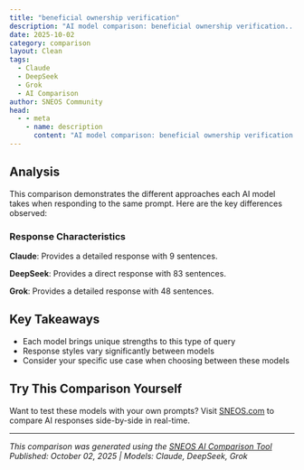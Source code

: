 ```yaml
---
title: "beneficial ownership verification"
description: "AI model comparison: beneficial ownership verification..."
date: 2025-10-02
category: comparison
layout: Clean
tags:
  - Claude
  - DeepSeek
  - Grok
  - AI Comparison
author: SNEOS Community
head:
  - - meta
    - name: description
      content: "AI model comparison: beneficial ownership verification..."
---
```


<ChatComparison
  title="beneficial ownership verification"
  prompt="beneficial ownership verification"
  :responses='{"Claude": "Beneficial ownership verification is a critical compliance process used to identify the real people who ultimately own or control a business entity. Here\u0027s an overview:\n\n## What is Beneficial Ownership?\n\n**Beneficial owners** are individuals who:\n- Own 25% or more of a company\u0027s equity interests\n- Exercise substantial control over the company\n- Receive substantial economic benefits from the company\n\n## Key Requirements\n\n### Corporate Transparency Act (CTA) - US\n- Effective January 1, 2024\n- Companies must report beneficial ownership information to FinCEN\n- Applies to most corporations, LLCs, and similar entities\n- Penalties for non-compliance can be severe\n\n### Information Required\n- Full legal name\n- Date of birth\n- Current residential address\n- Unique identifying number (driver\u0027s license, passport, etc.)\n- Copy of identifying document\n\n## Verification Methods\n\n1. **Documentation Review**\n - Corporate documents\n - Ownership agreements\n - Trust documents\n - Tax records\n\n2. **Identity Verification**\n - Government-issued ID verification\n - Address confirmation\n - Database checks\n\n3. **Ongoing Monitoring**\n - Regular updates when ownership changes\n - Annual certifications\n - Transaction monitoring\n\n## Who Must Comply?\n\n- **Financial institutions** (banks, credit unions, etc.)\n- **Reporting companies** under CTA\n- **Money service businesses**\n- **Certain investment advisers**\n\n## Exemptions\n\nCommon exemptions include:\n- Publicly traded companies\n- Banks and credit unions\n- Government entities\n- Certain large operating companies\n\nWould you like me to elaborate on any specific aspect of beneficial ownership verification?", "DeepSeek": "Of course. Beneficial ownership verification is a critical process in the global fight against financial crime. Here\u2019s a comprehensive breakdown of what it is, why it\u0027s important, how it\u0027s done, and the evolving regulatory landscape.\n\n### What is Beneficial Ownership?\n\nA **beneficial owner** is the real, live person who ultimately owns or controls a legal entity (like a company, trust, or foundation). They are the individuals who benefit from the entity\u0027s assets and operations, not just the name on the paperwork.\n\nKey characteristics of a beneficial owner typically include:\n* **Ownership:** Any individual who owns a significant percentage of the legal entity (often a threshold of 25%\u002B).\n* **Control:** Any individual who exercises significant control over the entity (e.g., a senior managing official, CEO, or anyone with the power to appoint/dismiss most directors).\n* **Benefit:** The person who ultimately benefits from the entity\u0027s income and assets.\n\n### Why is Verification So Important?\n\nVerifying beneficial ownership is not just a bureaucratic step; it\u0027s a fundamental pillar of financial security and integrity.\n\n1. **Preventing Money Laundering (ML):** Criminals use complex webs of shell companies (entities with no active business) to disguise the origin of illicit funds. Verification pierces this corporate veil.\n2. **Combating Terrorist Financing (TF):** Terrorist organizations need to move money. Identifying who truly controls an entity helps cut off their funding channels.\n3. **Fighting Tax Evasion \u0026 Corruption:** Opaque corporate structures are used to hide wealth and facilitate bribery and embezzlement (e.g., the Panama Papers and Pandora Papers scandals).\n4. **Ensuring Sanctions Compliance:** It helps ensure that companies are not secretly owned or controlled by individuals or entities on international sanctions lists.\n5. **Building Trust in the Financial System:** It promotes transparency, deters illicit activity, and protects legitimate businesses and financial institutions from being used as unwitting tools for crime.\n\n### The Verification Process: A Step-by-Step Guide\n\nVerification is a process, not a one-time check. It involves **Identification, Verification, and Ongoing Monitoring**.\n\n#### Step 1: Identification\nThe first step is to collect information about the potential beneficial owners.\n* **Collect Data:** The company provides details via a form or declaration. This usually includes:\n * Full Legal Name\n * Date of Birth\n * Nationality\n * Residential Address\n * Nature and extent of their ownership or control (e.g., \u0022holds 30% of shares,\u0022 \u0022is the managing director with sole signing authority\u0022).\n * Official identification number (e.g., Social Security Number, Passport Number).\n\n#### Step 2: Verification\nThis is the core of the process\u2014confirming that the information provided is accurate and authentic. Methods include:\n\n* **Documentary Verification:**\n * **Government-Issued Photo ID:** Verifying a passport, driver\u0027s license, or national ID card.\n * **Proof of Address:** Checking a recent utility bill, bank statement, or tax notice.\n * **Corporate Documents:** Reviewing articles of incorporation, shareholder registers, and trust deeds to understand the ownership structure.\n\n* **Non-Documentary Verification:**\n * **Database Checks:** Cross-referencing information against reliable public and private databases. This includes:\n * **Public Registries:** Many countries now have public beneficial ownership registers (e.g., the UK\u0027s PSC Register, the EU\u0027s upcoming central registers).\n * **Commercial Data Providers:** Using services from companies like Refinitiv, LexisNexis, or Dow Jones that aggregate corporate and ownership data.\n * **Sanctions and PEP Lists:** Screening against global watchlists for sanctions, Politically Exposed Persons (PEPs), and adverse media.\n * **Third-Party Attestation:** Relying on a verified certification from a lawyer, notary, or accountant.\n\n#### Step 3: Risk Assessment \u0026 Ongoing Monitoring\n* **Risk-Based Approach (RBA):** Not all clients pose the same risk. The depth of verification should be proportional to the risk level. A publicly traded company is lower risk than a privately held company in a high-risk jurisdiction.\n* **Ongoing Monitoring:** Beneficial ownership can change. Regulations require periodic re-verification (e.g., annually) and trigger-based checks (e.g., if there\u0027s a major corporate restructuring or a red flag in ongoing transactions).\n\n### Key Global Regulations Driving Verification\n\n* **Financial Action Task Force (FATF):** The global standard-setter. Its Recommendations require countries to ensure that beneficial ownership information is adequate, accurate, and timely.\n* **The EU\u0027s Anti-Money Laundering Directives (AMLD):** A series of directives that have progressively tightened rules, including the creation of central beneficial ownership registers for companies and trusts.\n* **The U.S. Corporate Transparency Act (CTA):** A landmark law that took effect in 2024. It requires most U.S. companies to report their beneficial ownership information directly to **FinCEN** (Financial Crimes Enforcement Network), creating a non-public federal database.\n\n### Challenges in Beneficial Ownership Verification\n\n* **Complex Ownership Chains:** Multi-layered structures involving holding companies, trusts, and nominees in different jurisdictions.\n* **Data Quality and Accessibility:** Public registries vary in quality, and information can be outdated or inaccurate.\n* **Jurisdictional Hurdles:** Laws differ by country, and some jurisdictions still maintain secrecy, creating \u0022black holes\u0022 of information.\n* **Cost and Resource Burden:** For smaller businesses and financial institutions, conducting thorough verification can be expensive and time-consuming.\n\n### Best Practices for Effective Verification\n\n1. **Adopt a Risk-Based Approach:** Focus your strongest efforts on higher-risk relationships.\n2. **Leverage Technology:** Use specialized RegTech (Regulatory Technology) solutions that automate data collection, screening, and ongoing monitoring.\n3. **Go Beyond the Minimum:** Don\u0027t just rely on a single source. Corroborate information from multiple independent sources.\n4. **Maintain Detailed Records:** Keep a clear audit trail of all verification steps taken.\n5. **Train Staff:** Ensure employees understand the \u0022why\u0022 and the \u0022how\u0022 to spot red flags and conduct proper due diligence.\n\nIn summary, beneficial ownership verification is an essential, dynamic process that moves beyond simple identity checks to uncover the true human controllers behind corporate entities. It is a cornerstone of modern anti-financial crime compliance.", "Grok": "Beneficial Ownership Verification is the process of identifying and confirming the individual(s) who ultimately own or control a legal entity, such as a corporation, trust, or partnership. These individuals are referred to as **beneficial owners**\u2014those who enjoy the benefits of ownership, even if the legal title of the entity or asset is held by someone else or under a different name.\n\nThis verification process is crucial for ensuring transparency, preventing fraud, combating money laundering, and adhering to regulatory requirements. It is widely used by financial institutions, businesses, and governments to comply with anti-money laundering (AML) and counter-terrorism financing (CTF) laws, as well as frameworks like the **Financial Action Task Force (FATF)** recommendations.\n\n### Key Aspects of Beneficial Ownership Verification:\n1. **Definition of Beneficial Owner**:\n - A beneficial owner is typically defined as an individual who:\n - Owns a significant percentage of the entity (often 25% or more of shares or voting rights, though thresholds can vary by jurisdiction).\n - Exercises control over the entity through other means (e.g., decision-making power, veto rights).\n - Benefits economically from the entity\u2019s operations or assets.\n - For trusts, beneficial owners may include trustees, settlors, protectors, or beneficiaries.\n\n2. **Purpose of Verification**:\n - **Regulatory Compliance**: Many jurisdictions require businesses to identify and verify beneficial owners to comply with laws like the EU\u2019s Anti-Money Laundering Directives, the U.S. Corporate Transparency Act (CTA), or the UK\u2019s People with Significant Control (PSC) register.\n - **Risk Mitigation**: Helps financial institutions and businesses assess risks associated with clients, preventing illicit activities such as tax evasion, corruption, or terrorist financing.\n - **Transparency**: Ensures that the true owners of entities are known, reducing the potential for shell companies to be used for illegal purposes.\n\n3. **Steps in the Verification Process**:\n - **Identification**: Determine who the beneficial owners are by reviewing ownership structures, shareholder records, or trust agreements.\n - **Documentation**: Collect relevant documents such as:\n - Identification documents (e.g., passports, driver\u2019s licenses) of the beneficial owner(s).\n - Ownership charts or organizational structures.\n - Legal agreements or contracts demonstrating control or ownership.\n - **Verification**: Cross-check the information against reliable sources, such as government registries, public records, or third-party databases.\n - **Ongoing Monitoring**: Continuously update and review beneficial ownership information to account for changes in ownership or control.\n\n4. **Challenges in Verification**:\n - **Complex Ownership Structures**: Beneficial owners may hide behind layers of shell companies, trusts, or nominee arrangements, making identification difficult.\n - **Jurisdictional Variations**: Rules and definitions of beneficial ownership differ across countries, complicating compliance for multinational entities.\n - **Access to Information**: In some jurisdictions, ownership data may not be publicly available or may be incomplete.\n - **False Information**: Individuals may provide inaccurate or misleading data to obscure their identity.\n\n5. **Legal and Regulatory Frameworks**:\n - **United States**: The Corporate Transparency Act (CTA), enacted in 2021, requires certain companies to report beneficial ownership information to the Financial Crimes Enforcement Network (FinCEN).\n - **European Union**: The 4th and 5th Anti-Money Laundering Directives mandate member states to maintain beneficial ownership registers and ensure public access to certain information.\n - **United Kingdom**: Companies must report \u0022People with Significant Control\u0022 (PSC) to Companies House, and this information is publicly accessible.\n - **Global Standards**: The FATF sets international guidelines for beneficial ownership transparency, encouraging countries to implement effective systems for identifying and verifying beneficial owners.\n\n6. **Tools and Technologies for Verification**:\n - **Know Your Customer (KYC) Platforms**: Automated tools that help businesses verify identities and ownership structures.\n - **Public Registries**: Databases like the UK\u2019s Companies House or the U.S. FinCEN Beneficial Ownership Information (BOI) registry.\n - **Third-Party Services**: Companies like Refinitiv, LexisNexis, or Dun \u0026 Bradstreet provide data and analytics for due diligence.\n - **Blockchain Technology**: Emerging solutions for transparent and immutable ownership records.\n\nBeneficial Ownership Verification is a critical component of modern financial and corporate governance systems. It helps build trust in business transactions, ensures compliance with laws, and protects against financial crime. If you have a specific question or context (e.g., a particular country\u2019s regulations or a business scenario), feel free to provide more details!"}' 
  published-date="09:49"
/>

## Analysis

This comparison demonstrates the different approaches each AI model takes when responding to the same prompt. Here are the key differences observed:

### Response Characteristics

**Claude**: Provides a detailed response with 9 sentences. 

**DeepSeek**: Provides a direct response with 83 sentences. 

**Grok**: Provides a detailed response with 48 sentences. 

## Key Takeaways

- Each model brings unique strengths to this type of query
- Response styles vary significantly between models
- Consider your specific use case when choosing between these models

## Try This Comparison Yourself

Want to test these models with your own prompts? Visit [SNEOS.com](https://sneos.com) to compare AI responses side-by-side in real-time.

---

*This comparison was generated using the [SNEOS AI Comparison Tool](https://sneos.com)*
*Published: October 02, 2025 | Models: Claude, DeepSeek, Grok*
